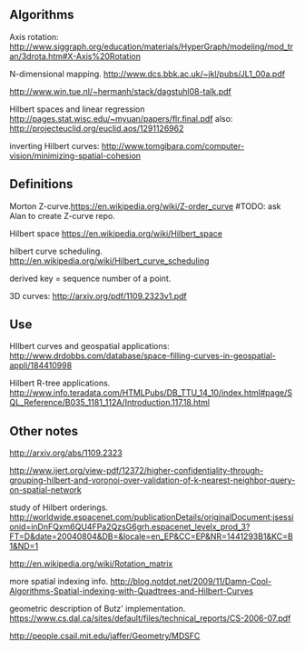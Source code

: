 ## Algorithms 
Axis rotation: http://www.siggraph.org/education/materials/HyperGraph/modeling/mod_tran/3drota.htm#X-Axis%20Rotation

N-dimensional mapping. http://www.dcs.bbk.ac.uk/~jkl/pubs/JL1_00a.pdf

http://www.win.tue.nl/~hermanh/stack/dagstuhl08-talk.pdf

Hilbert spaces and linear regression http://pages.stat.wisc.edu/~myuan/papers/flr.final.pdf
    also: http://projecteuclid.org/euclid.aos/1291126962

inverting Hilbert curves: http://www.tomgibara.com/computer-vision/minimizing-spatial-cohesion

## Definitions

Morton Z-curve.https://en.wikipedia.org/wiki/Z-order_curve #TODO: ask Alan to create Z-curve repo.

Hilbert space https://en.wikipedia.org/wiki/Hilbert_space

hilbert curve scheduling. http://en.wikipedia.org/wiki/Hilbert_curve_scheduling

derived key = sequence number of a point.

3D curves: http://arxiv.org/pdf/1109.2323v1.pdf

## Use

HIlbert curves and geospatial applications: http://www.drdobbs.com/database/space-filling-curves-in-geospatial-appli/184410998

Hilbert R-tree applications. http://www.info.teradata.com/HTMLPubs/DB_TTU_14_10/index.html#page/SQL_Reference/B035_1181_112A/Introduction.117.18.html

## Other notes

http://arxiv.org/abs/1109.2323

http://www.ijert.org/view-pdf/12372/higher-confidentiality-through-grouping-hilbert-and-voronoi-over-validation-of-k-nearest-neighbor-query-on-spatial-network


study of Hilbert orderings. http://worldwide.espacenet.com/publicationDetails/originalDocument;jsessionid=inDnFQxm6QU4FPa2QzsG6grh.espacenet_levelx_prod_3?FT=D&date=20040804&DB=&locale=en_EP&CC=EP&NR=1441293B1&KC=B1&ND=1

http://en.wikipedia.org/wiki/Rotation_matrix

more spatial indexing info. http://blog.notdot.net/2009/11/Damn-Cool-Algorithms-Spatial-indexing-with-Quadtrees-and-Hilbert-Curves


geometric description of Butz' implementation. https://www.cs.dal.ca/sites/default/files/technical_reports/CS-2006-07.pdf

http://people.csail.mit.edu/jaffer/Geometry/MDSFC
